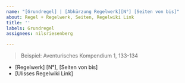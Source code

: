 ```yaml
---
name: "[Grundregel] | [Abkürzung Regelwerk][N°] [Seiten von bis]"
about: Regel + Regelwerk, Seiten, Regelwiki Link
title: ''
labels: Grundregel
assignees: nilsriesenberg

---
```


> Beispiel: Aventurisches Kompendium 1, 133-134
* [Regelwerk] [N°], [Seiten von bis]
* [Ulisses Regelwiki Link]
